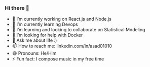### Hi there 👋

<!--
**Asadullahshah/Asadullahshah** is a ✨ _special_ ✨ repository because its `README.md` (this file) appears on your GitHub profile.

Here are some ideas to get you started:
-->

- 🔭 I’m currently working on React.js and Node.js
- 🌱 I’m currently learning Devops
- 👯 I’m learning and looking to collaborate on Statistical Modeling 
- 🤔 I’m looking for help with Docker
- 💬 Ask me about life :)
 - 📫 How to reach me: linkedin.com/in/asad01010
 - 😄 Pronouns: He/Him
 - ⚡ Fun fact: I compose music in my free time
